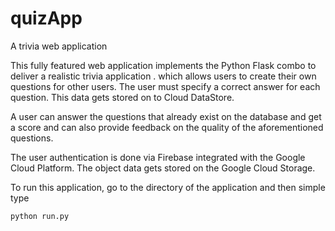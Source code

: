 # quizApp
A trivia web application 


This fully featured web application implements the Python Flask combo to deliver a realistic trivia application . 
which allows users to create their own questions for other users. The user must specify a correct answer for each question. This data gets stored on to Cloud DataStore.

A user can answer the questions that already exist on the database and get a score and can also provide feedback on the quality of the aforementioned questions. 

The user authentication is done via Firebase integrated with the Google Cloud Platform.
The object data gets stored on the Google Cloud Storage. 

To run this application, go to the directory of the application and then simple type
```
python run.py
```
